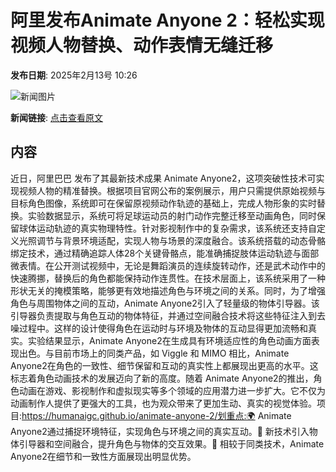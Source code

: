 # 阿里发布Animate Anyone 2：轻松实现视频人物替换、动作表情无缝迁移

**发布日期**: 2025年2月13号 10:26

![新闻图片](https://upload.chinaz.com/2025/0213/6387503888212351159499326.png)

**新闻链接**: [点击查看原文](https://www.aibase.com/zh/news/15329)

## 内容

近日，阿里巴巴 发布了其最新技术成果 Animate Anyone2，这项突破性技术可实现视频人物的精准替换。根据项目官网公布的案例展示，用户只需提供原始视频与目标角色图像，系统即可在保留原视频动作轨迹的基础上，完成人物形象的实时替换。实验数据显示，系统可将足球运动员的射门动作完整迁移至动画角色，同时保留球体运动轨迹的真实物理特性。针对影视制作中的复杂需求，该系统还支持自定义光照调节与背景环境适配，实现人物与场景的深度融合。该系统搭载的动态骨骼绑定技术，通过精确追踪人体28个关键骨骼点，能准确捕捉肢体运动轨迹与面部微表情。在公开测试视频中，无论是舞蹈演员的连续旋转动作，还是武术动作中的快速腾挪，替换后的角色都能保持动作连贯性。在技术层面上，该系统采用了一种形状无关的掩模策略，能够更有效地描述角色与环境之间的关系。同时，为了增强角色与周围物体之间的互动，Animate Anyone2引入了轻量级的物体引导器。该引导器负责提取与角色互动的物体特征，并通过空间融合技术将这些特征注入到去噪过程中。这样的设计使得角色在运动时与环境及物体的互动显得更加流畅和真实。实验结果显示，Animate Anyone2在生成具有环境适应性的角色动画方面表现出色。与目前市场上的同类产品，如 Viggle 和 MIMO 相比，Animate Anyone2在角色的一致性、细节保留和互动的真实性上都展现出更高的水平。这标志着角色动画技术的发展迈向了新的高度。随着 Animate Anyone2的推出，角色动画在游戏、影视制作和虚拟现实等多个领域的应用潜力进一步扩大。它不仅为动画制作人提供了更强大的工具，也为观众带来了更加生动、真实的视觉体验。项目:https://humanaigc.github.io/animate-anyone-2/划重点:🌍 Animate Anyone2通过捕捉环境特征，实现角色与环境之间的真实互动。🎨 新技术引入物体引导器和空间融合，提升角色与物体的交互效果。🚀 相较于同类技术，Animate Anyone2在细节和一致性方面展现出明显优势。
